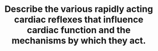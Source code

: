 ---
title: "Describe the various rapidly acting cardiac reflexes that influence cardiac function and the mechanisms by which they act."
entityType: SAQ
exam: PEX
college: CICM
year: 2013
sitting: B
question: 02
passRate: 22
EC_expectedDomains:
- "It was expected candidates would include within their answer a mention of the stimulus and how it is sensed, the reflex arc and the resultant effect."
- "Candidates could have mentioned the Baroreceptor Reflex/Carotid Sinus Reflex, Chemoreceptor, Bainbridge, Cushing, Oculocardiac and Bezold-Jarisch (involves response to ventricular stimuli, sensed by receptors within the LV wall that trigger vagal afferent type C fibers and the resultant triad of hypotension, bradycardia, and coronary artery dilatation) reflexes."
EC_extraCredit:
- "Cardiac reflexes are fast-acting reflex loops between the heart and central nervous system that contribute to regulation of cardiac function and maintenance of physiologic homeostasis."
EC_errorsCommon: []
---